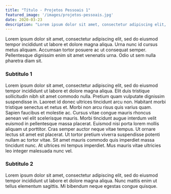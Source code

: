 ```yaml
---
title: "Título - Projetos Pessoais 1"
featured_image: '/images/projetos-pessoais.jpg'
date: 2020-03-23
description: "Lorem ipsum dolor sit amet, consectetur adipiscing elit, sed do eiusmod tempor incididunt ut labore et dolore magna aliqua."
---
```


Lorem ipsum dolor sit amet, consectetur adipiscing elit, sed do eiusmod tempor incididunt ut labore et dolore magna aliqua. Urna nunc id cursus metus aliquam. Accumsan tortor posuere ac ut consequat semper. Pellentesque dignissim enim sit amet venenatis urna. Odio ut sem nulla pharetra diam sit.

### Subtitulo 1

Lorem ipsum dolor sit amet, consectetur adipiscing elit, sed do eiusmod tempor incididunt ut labore et dolore magna aliqua. Elit duis tristique sollicitudin nibh sit amet commodo nulla. Pretium quam vulputate dignissim suspendisse in. Laoreet id donec ultrices tincidunt arcu non. Habitant morbi tristique senectus et netus et. Morbi non arcu risus quis varius quam. Sapien faucibus et molestie ac. Cursus vitae congue mauris rhoncus aenean vel elit scelerisque mauris. Morbi tincidunt augue interdum velit euismod in pellentesque massa placerat. Euismod nisi porta lorem mollis aliquam ut porttitor. Cras semper auctor neque vitae tempus. Ut ornare lectus sit amet est placerat. Ut tortor pretium viverra suspendisse potenti nullam ac tortor vitae. Sit amet mauris commodo quis imperdiet massa tincidunt nunc. At ultrices mi tempus imperdiet. Mus mauris vitae ultricies leo integer malesuada nunc vel.

### Subtitulo 2

Lorem ipsum dolor sit amet, consectetur adipiscing elit, sed do eiusmod tempor incididunt ut labore et dolore magna aliqua. Nunc mattis enim ut tellus elementum sagittis. Mi bibendum neque egestas congue quisque.